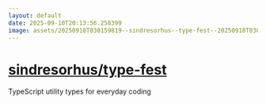 ```yaml
---
layout: default
date: 2025-09-10T20:13:56.258399
image: assets/20250910T030159819--sindresorhus--type-fest--20250910T030326386--cropped.png
---
```


# [sindresorhus/type-fest](https://github.com/sindresorhus/type-fest)

TypeScript utility types for everyday coding
